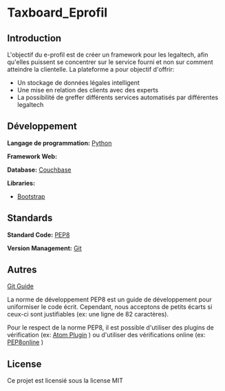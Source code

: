 # Taxboard_Eprofil

## Introduction

L'objectif du e-profil est de créer un framework pour les legaltech, afin qu'elles puissent se concentrer sur le service fourni et non sur comment atteindre la clientelle. La plateforme a pour objectif d'offrir:
- Un stockage de données légales intelligent
- Une mise en relation des clients avec des experts
- La possibilité de greffer différents services automatisés par différentes legaltech

## Développement

**Langage de programmation:** [Python](https://www.python.org/)

**Framework Web:** 

**Database:** [Couchbase](https://www.couchbase.com/)

**Libraries:** 

- [Bootstrap](https://getbootstrap.com/)

## Standards

**Standard Code:** [PEP8](https://www.python.org/dev/peps/pep-0008/)

**Version Management:** [Git](https://git-scm.com/)

## Autres

[Git Guide](https://rogerdudler.github.io/git-guide/)

La norme de développement PEP8 est un guide de développement pour uniformiser le code écrit.
Cependant, nous acceptons de petits écarts si ceux-ci sont justifiables (ex: une ligne de 82 caractères).

Pour le respect de la norme PEP8, il est possible d'utiliser des plugins de vérification (ex: [Atom Plugin](https://atom.io/packages/linter-pycodestyle) ) ou d'utiliser des vérifications online (ex: [PEP8online](http://pep8online.com/) )

## License

Ce projet est licensié sous la license MIT